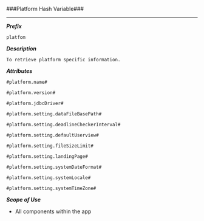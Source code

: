 ###Platform Hash Variable###

---

***Prefix***

```
platfom
```

***Description***

```
To retrieve platform specific information.  
```

***Attributes***

```
#platform.name#

#platform.version#

#platform.jdbcDriver#

#platform.setting.dataFileBasePath#

#platform.setting.deadlineCheckerInterval#

#platform.setting.defaultUserview#

#platform.setting.fileSizeLimit#

#platform.setting.landingPage#

#platform.setting.systemDateFormat#

#platform.setting.systemLocale#

#platform.setting.systemTimeZone# 
```

***Scope of Use***


- All components within the app